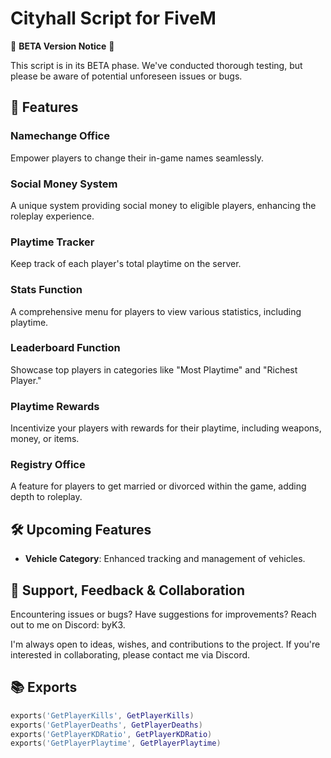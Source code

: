 # Cityhall Script for FiveM

🚧 **BETA Version Notice** 🚧

This script is in its BETA phase. We've conducted thorough testing, but please be aware of potential unforeseen issues or bugs.

## 🌟 Features

### Namechange Office
Empower players to change their in-game names seamlessly.

### Social Money System
A unique system providing social money to eligible players, enhancing the roleplay experience.

### Playtime Tracker
Keep track of each player's total playtime on the server.

### Stats Function
A comprehensive menu for players to view various statistics, including playtime.

### Leaderboard Function
Showcase top players in categories like "Most Playtime" and "Richest Player."

### Playtime Rewards
Incentivize your players with rewards for their playtime, including weapons, money, or items.

### Registry Office
A feature for players to get married or divorced within the game, adding depth to roleplay.

## 🛠 Upcoming Features

- **Vehicle Category**: Enhanced tracking and management of vehicles.

## 🤝 Support, Feedback & Collaboration

Encountering issues or bugs? Have suggestions for improvements? Reach out to me on Discord: byK3.

I'm always open to ideas, wishes, and contributions to the project. If you're interested in collaborating, please contact me via Discord.

## 📚 Exports

```lua
exports('GetPlayerKills', GetPlayerKills)
exports('GetPlayerDeaths', GetPlayerDeaths)
exports('GetPlayerKDRatio', GetPlayerKDRatio)
exports('GetPlayerPlaytime', GetPlayerPlaytime)

